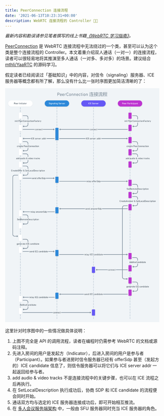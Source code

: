 ```yaml
---
title: PeerConnection 连接流程
date: '2021-06-13T10:23:31+00:00'
description: WebRTC 连接流程的 Controller 👨‍💼
---
```


*最新内容和勘误请参见笔者撰写的线上书籍[《WebRTC 学习指南》](https://webrtc.mthli.com/connection/peer-connection/)。*

[PeerConnection](https://webrtc.googlesource.com/src/+/refs/heads/master/pc/peer_connection.h) 是 WebRTC 连接流程中无法绕过的一个类，甚至可以认为这个类是整个连接流程的 Controller。本文着重介绍双人通话（一对一）的连接流程，读者可以很轻易地将其推演至多人通话（一对多、多对多）的场景。建议结合 [mthli/YaaRTC](https://github.com/mthli/YaaRTC) 的源码学习。

假定读者已经阅读过「基础知识」中的内容，对信令（signaling）服务器、ICE 服务器等概念都有所了解，那么没有什么比一张时序图更加简洁清晰的了：

![](./peer-connection.png)

这里针对时序图中的一些情况做具体说明：

1. 上图不完全是 API 的调用流程，读者在编程时仍需参考 WebRTC 的文档或源码注释。
2. 先进入房间的用户是发起方（Indicator），后进入房间的用户是参与者（Participant）。如果参与者进房时信令服务器已经有 offerSdp 甚至（发起方的）ICE candidate 信息了，则信令服务器可以将它们与 ICE server addr 一起返回给参与者。
3. add audio & video tracks 不是连接流程中的关键步骤，也可以在 ICE 流程之后再执行。
5. 在 SetLocalDescription 执行成功后，协商 SDP 和 ICE candidate 的流程便会同时开始。
6. 通话双方均与选定的 ICE 服务器连接成功后，即可开始相互推流。
7. 在 [多人会议服务端架构](https://webrtc.mthli.com/basic/mesh-mcu-sfu/) 中，一般由 SFU 服务器同时充当 ICE 服务器的角色。
